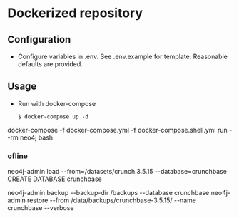 # Dockerized repository

## Configuration
  - Configure variables in .env. See .env.example for template.
Reasonable defaults are provided.

## Usage
  - Run with docker-compose
    ```
    $ docker-compose up -d
    ```

docker-compose -f docker-compose.yml -f docker-compose.shell.yml run --rm neo4j bash
### ofline
neo4j-admin load --from=/datasets/crunch.3.5.15  --database=crunchbase
CREATE DATABASE crunchbase


neo4j-admin backup --backup-dir /backups --database crunchbase 
neo4j-admin restore --from /data/backups/crunchbase-3.5.15/ --name crunchbase --verbose
